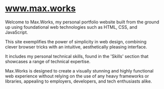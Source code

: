 # www.max.works
Welcome to Max.Works, my personal portfolio website built from the ground up using foundational web technologies such as HTML, CSS, and JavaScript. 

This site exemplifies the power of simplicity in web design, combining clever browser tricks with an intuitive, aesthetically pleasing interface. 

It includes my personal technical skills, found in the 'Skills' section that showcases a range of technical expertise. 

Max.Works is designed to create a visually stunning and highly functional web experience without relying on the use of any heavy frameworks or libraries, appealing to employers, developers, and tech enthusiasts alike.